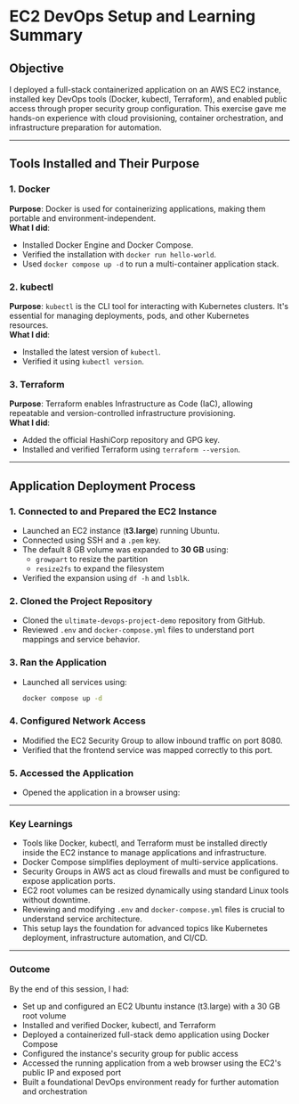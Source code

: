 # EC2 DevOps Setup and Learning Summary

## Objective
I deployed a full-stack containerized application on an AWS EC2 instance, installed key DevOps tools (Docker, kubectl, Terraform), and enabled public access through proper security group configuration. This exercise gave me hands-on experience with cloud provisioning, container orchestration, and infrastructure preparation for automation.

---

## Tools Installed and Their Purpose

### 1. Docker
**Purpose**: Docker is used for containerizing applications, making them portable and environment-independent.  
**What I did**:
- Installed Docker Engine and Docker Compose.
- Verified the installation with `docker run hello-world`.
- Used `docker compose up -d` to run a multi-container application stack.

### 2. kubectl
**Purpose**: `kubectl` is the CLI tool for interacting with Kubernetes clusters. It's essential for managing deployments, pods, and other Kubernetes resources.  
**What I did**:
- Installed the latest version of `kubectl`.
- Verified it using `kubectl version`.

### 3. Terraform
**Purpose**: Terraform enables Infrastructure as Code (IaC), allowing repeatable and version-controlled infrastructure provisioning.  
**What I did**:
- Added the official HashiCorp repository and GPG key.
- Installed and verified Terraform using `terraform --version`.

---

## Application Deployment Process

### 1. Connected to and Prepared the EC2 Instance
- Launched an EC2 instance (**t3.large**) running Ubuntu.
- Connected using SSH and a `.pem` key.
- The default 8 GB volume was expanded to **30 GB** using:
  - `growpart` to resize the partition
  - `resize2fs` to expand the filesystem
- Verified the expansion using `df -h` and `lsblk`.

### 2. Cloned the Project Repository
- Cloned the `ultimate-devops-project-demo` repository from GitHub.
- Reviewed `.env` and `docker-compose.yml` files to understand port mappings and service behavior.

### 3. Ran the Application
- Launched all services using:
  ```bash
  docker compose up -d
  
### 4. Configured Network Access

- Modified the EC2 Security Group to allow inbound traffic on port 8080.
- Verified that the frontend service was mapped correctly to this port.

### 5. Accessed the Application

- Opened the application in a browser using:

---

### Key Learnings

- Tools like Docker, kubectl, and Terraform must be installed directly inside the EC2 instance to manage applications and infrastructure.
- Docker Compose simplifies deployment of multi-service applications.
- Security Groups in AWS act as cloud firewalls and must be configured to expose application ports.
- EC2 root volumes can be resized dynamically using standard Linux tools without downtime.
- Reviewing and modifying `.env` and `docker-compose.yml` files is crucial to understand service architecture.
- This setup lays the foundation for advanced topics like Kubernetes deployment, infrastructure automation, and CI/CD.

---

### Outcome

By the end of this session, I had:

- Set up and configured an EC2 Ubuntu instance (t3.large) with a 30 GB root volume
- Installed and verified Docker, kubectl, and Terraform
- Deployed a containerized full-stack demo application using Docker Compose
- Configured the instance's security group for public access
- Accessed the running application from a web browser using the EC2's public IP and exposed port
- Built a foundational DevOps environment ready for further automation and orchestration

